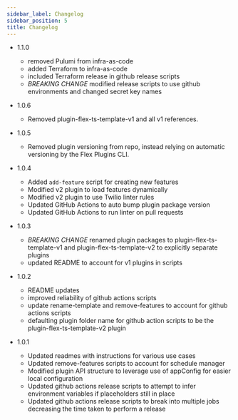 ```yaml
---
sidebar_label: Changelog
sidebar_position: 5
title: Changelog
---
```



- 1.1.0
  - removed Pulumi from infra-as-code
  - added Terraform to infra-as-code
  - included Terraform release in github release scripts
  - _BREAKING CHANGE_ modified release scripts to use github environments and changed secret key names
- 1.0.6
  - Removed plugin-flex-ts-template-v1 and all v1 references.
- 1.0.5
  - Removed plugin versioning from repo, instead relying on automatic versioning by the Flex Plugins CLI.
- 1.0.4
  - Added `add-feature` script for creating new features
  - Modified v2 plugin to load features dynamically
  - Modified v2 plugin to use Twilio linter rules
  - Updated GitHub Actions to auto bump plugin package version
  - Updated GitHub Actions to run linter on pull requests
- 1.0.3
  - _BREAKING CHANGE_ renamed plugin packages to plugin-flex-ts-template-v1 and plugin-flex-ts-template-v2 to explicitly separate plugins
  - updated README to account for v1 plugins in scripts
- 1.0.2

  - README updates
  - improved reliability of github actions scripts
  - update rename-template and remove-features to account for github actions scripts
  - defaulting plugin folder name for github action scripts to be the plugin-flex-ts-template-v2 plugin

- 1.0.1
  - Updated readmes with instructions for various use cases
  - Updated remove-features scripts to account for schedule manager
  - Modified plugin API structure to leverage use of appConfig for easier local configuration
  - Updated github actions release scripts to attempt to infer environment variables if placeholders still in place
  - Updated github actions release scripts to break into multiple jobs decreasing the time taken to perform a release
